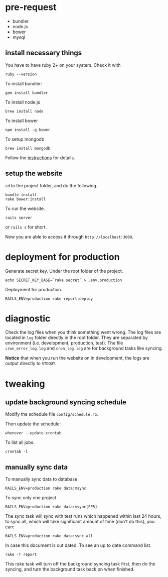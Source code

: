 # pre-request

- bundler
- node.js
- bower
- mysql

## install necessary things

You have to have ruby 2+ on your system. Check it with

    ruby --version

To install bundler:

    gem install bundler

To install node.js

    brew install node

To install bower

    npm install -g bower

To setup mongodb

    brew install mongodb

Follow the [instructions](https://docs.mongodb.org/getting-started/shell/tutorial/install-mongodb-on-os-x/) for details.

## setup the website

`cd` to the project folder, and do the following.

    bundle install
    rake bower:install

To run the website.

    rails server

or `rails s` for short.

Now you are able to access it through `http://localhost:3000`.

# deployment for production

Generate secret key. Under the root folder of the project.

    echo SECRET_KEY_BASE=`rake secret` > .env.production

Deployment for production.

    RAILS_ENV=production rake report:deploy

# diagnostic

Check the log files when you think something went wrong.
The log files are located in `log` folder directly in the root folder.
They are separated by environment (i.e. development, production, test).
The file `cron_error_log.log` and `cron_log.log` are for background tasks like syncing.

**Notice** that when you run the website on in development, the logs are output directly to `STDOUT`.


# tweaking

## update background syncing schedule

Modify the schedule file `config/schedule.rb`.

Then update the schedule:

    whenever --update-crontab

To list all jobs.

    crontab -l

## manually sync data

To manually sync data to database

    RAILS_ENV=production rake data:msync

To sync only one project

    RAILS_ENV=production rake data:msync[FP5]

The sync task will sync with test runs which happened within last 24 hours, to sync all, which will take significant amount of time (don't do this), you can:

    RAILS_ENV=production rake data:sync_all

In case this document is out dated. To see an up to date command list.

    rake -T report

This rake task will turn off the background syncing task first, then do the syncing, and turn the background task back on when finished.
